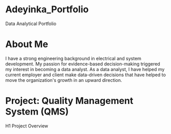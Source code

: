 # Adeyinka_Portfolio
Data Analytical Portfolio

# About Me
I have a strong engineering background in electrical and system development. My passion for evidence-based decision-making triggered my interest in becoming a data analyst. As a data analyst, I have helped my current employer and client make data-driven decisions that have helped to move the organization's growth in an upward direction. 
# Project: Quality Management System (QMS)
H1 Project Overview
